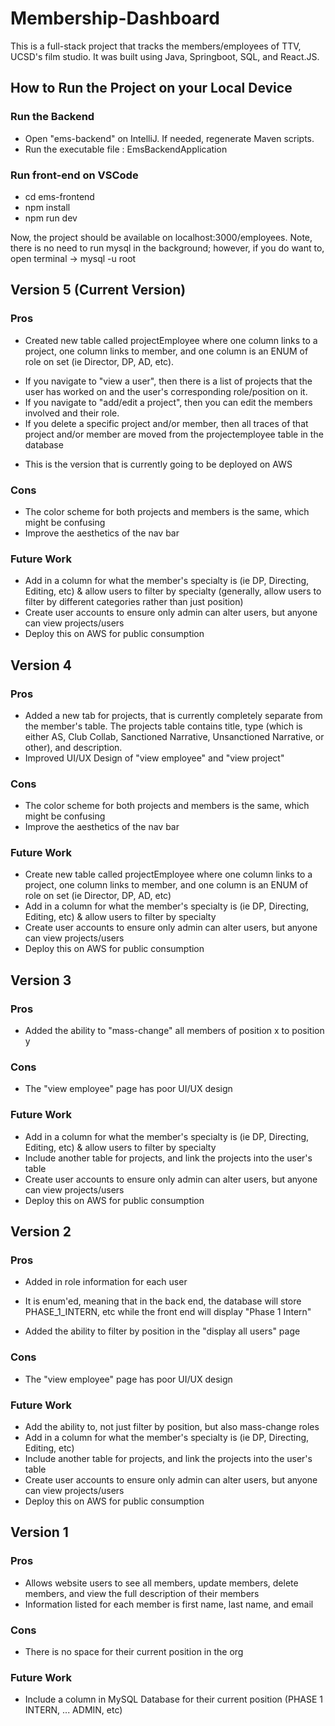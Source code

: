 # Membership-Dashboard
This is a full-stack project that tracks the members/employees of TTV, UCSD's film studio.
It was built using Java, Springboot, SQL, and React.JS. 

## How to Run the Project on your Local Device
### Run the Backend
* Open "ems-backend" on IntelliJ. If needed, regenerate Maven scripts.
* Run the executable file : EmsBackendApplication
### Run front-end on VSCode
* cd ems-frontend
* npm install
* npm run dev

Now, the project should be available on localhost:3000/employees. Note, there is no need to run mysql in the background; however, if you do want to, open terminal -> mysql -u root

## Version 5 (Current Version)
### Pros
* Created new table called projectEmployee where one column links to a project, one column links to member, and one column is an ENUM of role on set (ie Director, DP, AD, etc).
- If you navigate to "view a user", then there is a list of projects that the user has worked on and the user's corresponding role/position on it.
- If you navigate to "add/edit a project", then you can edit the members involved and their role.
- If you delete a specific project and/or member, then all traces of that project and/or member are moved from the projectemployee table in the database
* This is the version that is currently going to be deployed on AWS
### Cons
* The color scheme for both projects and members is the same, which might be confusing
* Improve the aesthetics of the nav bar
### Future Work
* Add in a column for what the member's specialty is (ie DP, Directing, Editing, etc) & allow users to filter by specialty (generally, allow users to filter by different categories rather than just position)
* Create user accounts to ensure only admin can alter users, but anyone can view projects/users
* Deploy this on AWS for public consumption

## Version 4
### Pros
* Added a new tab for projects, that is currently completely separate from the member's table. The projects table contains title, type (which is either AS, Club Collab, Sanctioned Narrative, Unsanctioned Narrative, or other), and description. 
* Improved UI/UX Design of "view employee" and "view project"
### Cons
* The color scheme for both projects and members is the same, which might be confusing
* Improve the aesthetics of the nav bar
### Future Work
* Create new table called projectEmployee where one column links to a project, one column links to member, and one column is an ENUM of role on set (ie Director, DP, AD, etc)
* Add in a column for what the member's specialty is (ie DP, Directing, Editing, etc) & allow users to filter by specialty
* Create user accounts to ensure only admin can alter users, but anyone can view projects/users
* Deploy this on AWS for public consumption

## Version 3
### Pros
* Added the ability to "mass-change" all members of position x to position y
### Cons
* The "view employee" page has poor UI/UX design
### Future Work
* Add in a column for what the member's specialty is (ie DP, Directing, Editing, etc) & allow users to filter by specialty
* Include another table for projects, and link the projects into the user's table
* Create user accounts to ensure only admin can alter users, but anyone can view projects/users
* Deploy this on AWS for public consumption

## Version 2
### Pros
* Added in role information for each user
- It is enum'ed, meaning that in the back end, the database will store PHASE_1_INTERN, etc while the front end will display "Phase 1 Intern"
* Added the ability to filter by position in the "display all users" page
### Cons
* The "view employee" page has poor UI/UX design
### Future Work
* Add the ability to, not just filter by position, but also mass-change roles
* Add in a column for what the member's specialty is (ie DP, Directing, Editing, etc)
* Include another table for projects, and link the projects into the user's table
* Create user accounts to ensure only admin can alter users, but anyone can view projects/users
* Deploy this on AWS for public consumption

## Version 1
### Pros
* Allows website users to see all members, update members, delete members, and view the full description of their members
* Information listed for each member is first name, last name, and email
### Cons
* There is no space for their current position in the org
### Future Work
* Include a column in MySQL Database for their current position (PHASE 1 INTERN, ... ADMIN, etc)

